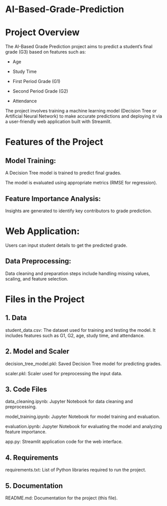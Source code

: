 # AI-Based-Grade-Prediction


# Project Overview

The AI-Based Grade Prediction project aims to predict a student’s final grade (G3) based on features such as:

* Age

* Study Time

* First Period Grade (G1)

* Second Period Grade (G2)

* Attendance

The project involves training a machine learning model (Decision Tree or Artificial Neural Network) to make accurate predictions and deploying it via a user-friendly web application built with Streamlit.

# Features of the Project

## Model Training:

A Decision Tree model is trained to predict final grades.

The model is evaluated using appropriate metrics (RMSE for regression).

## Feature Importance Analysis:

Insights are generated to identify key contributors to grade prediction.

# Web Application:

Users can input student details to get the predicted grade.

## Data Preprocessing:

Data cleaning and preparation steps include handling missing values, scaling, and feature selection.

# Files in the Project

## 1. Data

student_data.csv: The dataset used for training and testing the model. It includes features such as G1, G2, age, study time, and attendance.

## 2. Model and Scaler

decision_tree_model.pkl: Saved Decision Tree model for predicting grades.

scaler.pkl: Scaler used for preprocessing the input data.

## 3. Code Files

data_cleaning.ipynb: Jupyter Notebook for data cleaning and preprocessing.

model_training.ipynb: Jupyter Notebook for model training and evaluation.

evaluation.ipynb: Jupyter Notebook for evaluating the model and analyzing feature importance.

app.py: Streamlit application code for the web interface.

## 4. Requirements

requirements.txt: List of Python libraries required to run the project.

## 5. Documentation

README.md: Documentation for the project (this file).


